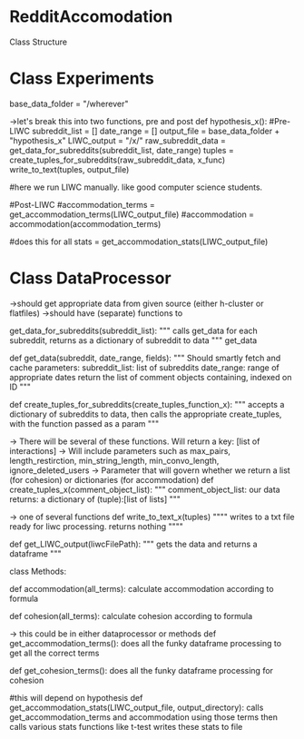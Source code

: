 # RedditAccomodation

Class Structure
# Class Experiments

base_data_folder = "/wherever"

->let's break this into two functions, pre and post
def hypothesis_x():
  #Pre-LIWC
  subreddit_list = []
  date_range = []
  output_file = base_data_folder + "hypothesis_x"
  LIWC_output = "/x/"
  raw_subreddit_data = get_data_for_subreddits(subreddit_list, date_range)
  tuples = create_tuples_for_subreddits(raw_subreddit_data, x_func)
  write_to_text(tuples, output_file)
  
  #here we run LIWC manually. like good computer science students. 
  
  #Post-LIWC
  #accommodation_terms = get_accommodation_terms(LIWC_output_file)
  #accommodation = accommodation(accommodation_terms)
 
  #does this for all 
  stats = get_accommodation_stats(LIWC_output_file)
  
  

# Class DataProcessor
->should get appropriate data from given source (either h-cluster or flatfiles)
->should have (separate) functions to 

get_data_for_subreddits(subreddit_list):
"""
calls get_data for each subreddit, returns as a dictionary of subreddit to data
"""
  get_data

def get_data(subreddit, date_range, fields):
"""
Should smartly fetch and cache
parameters: subreddit_list: list of subreddits
date_range: range of appropriate dates
return the list of comment objects containing, indexed on ID
"""

def create_tuples_for_subreddits(create_tuples_function_x):
"""
accepts a dictionary of subreddits to data, then calls the appropriate create_tuples, with the function passed as a param
"""

-> There will be several of these functions. Will return a key: [list of interactions]
-> Will include parameters such as max_pairs, length_restirction, min_string_length, min_convo_length, ignore_deleted_users
-> Parameter that will govern whether we return a list (for cohesion) or dictionaries (for accommodation)
def create_tuples_x(comment_object_list):
"""
comment_object_list: our data
returns: a dictionary of (tuple):[list of lists]
"""

-> one of several functions
def write_to_text_x(tuples)
""""
writes to a txt file ready for liwc processing. 
returns nothing
""""

def get_LIWC_output(liwcFilePath):
"""
gets the data and returns a dataframe
"""


class Methods:

def accommodation(all_terms):
  calculate accommodation according to formula
  
def cohesion(all_terms):
  calculate cohesion according to formula

-> this could be in either dataprocessor or methods
def get_accommodation_terms():
    does all the funky dataframe processing to get all the correct terms
    
 def get_cohesion_terms():
  does all the funky dataframe processing for cohesion
 
 #this will depend on hypothesis
 def get_accommodation_stats(LIWC_output_file, output_directory):
    calls get_accommodation_terms and accommodation using those terms
    then calls various stats functions like t-test
    writes these stats to file
